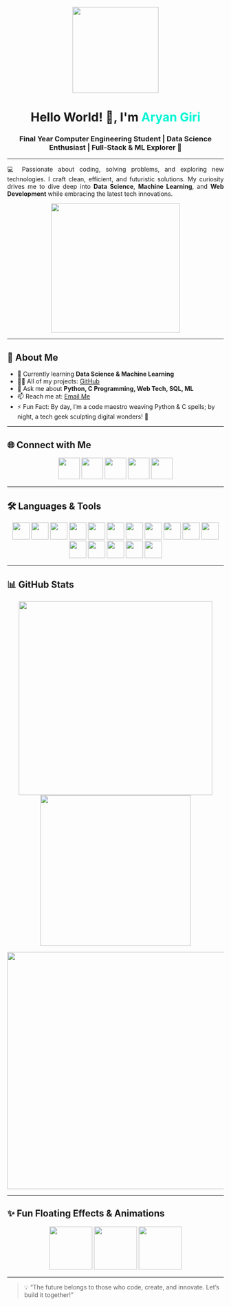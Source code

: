 <p align="center">
  <img src="https://media.giphy.com/media/qgQUggAC3Pfv687qPC/giphy.gif" width="200"/>
</p>

<h1 align="center">Hello World! 👋, I'm <span style="color:#00F5D4">Aryan Giri</span></h1>
<h3 align="center">Final Year Computer Engineering Student | Data Science Enthusiast | Full-Stack & ML Explorer 🚀</h3>

---

<p align="justify">
💻 Passionate about coding, solving problems, and exploring new technologies. I craft clean, efficient, and futuristic solutions. My curiosity drives me to dive deep into <b>Data Science</b>, <b>Machine Learning</b>, and <b>Web Development</b> while embracing the latest tech innovations.  
</p>

<p align="center">
<img src="https://media0.giphy.com/media/qgQUggAC3Pfv687qPC/giphy.gif" width="300"/>
</p>

---

## 🚀 About Me
- 🌱 Currently learning **Data Science & Machine Learning**  
- 👨‍💻 All of my projects: [GitHub](https://github.com/aryangiri03)  
- 💬 Ask me about **Python, C Programming, Web Tech, SQL, ML**  
- 📫 Reach me at: [Email Me](mailto:aaryanmgiri@gmail.com)  
- ⚡ Fun Fact: By day, I’m a code maestro weaving Python & C spells; by night, a tech geek sculpting digital wonders! 🌌  

---

## 🌐 Connect with Me
<p align="center">
<a href="https://www.linkedin.com/in/aryan-giri-852a0a259" target="_blank"><img src="https://static.vecteezy.com/system/resources/previews/018/930/587/original/linkedin-logo-linkedin-icon-transparent-free-png.png" height="50"/></a>
<a href="https://github.com/aryangiri03" target="_blank"><img src="https://cdn-icons-png.flaticon.com/512/25/25231.png" height="50"/></a>
<a href="https://replit.com/@engineeringstu3" target="_blank"><img src="https://upload.wikimedia.org/wikipedia/commons/7/78/New_Replit_Logo.svg" height="50"/></a>
<a href="https://auth.geeksforgeeks.org/user/aryangiri03" target="_blank"><img src="https://media.geeksforgeeks.org/wp-content/cdn-uploads/gfg_200x200-min.png" height="50"/></a>
<a href="https://stackoverflow.com/users/23186353/aryan-giri" target="_blank"><img src="https://upload.wikimedia.org/wikipedia/commons/e/ef/Stack_Overflow_icon.svg" height="50"/></a>
</p>

---

## 🛠 Languages & Tools
<p align="center">
<img src="https://logohistory.net/wp-content/uploads/2023/06/AWS-Emblem.png" height="40"/>
<img src="https://upload.wikimedia.org/wikipedia/commons/b/b2/Bootstrap_logo.svg" height="40"/>
<img src="https://cdn.worldvectorlogo.com/logos/c-1.svg" height="40"/>
<img src="https://www.w3schools.com/cpp/img/cpp_logo.png" height="40"/>
<img src="https://upload.wikimedia.org/wikipedia/commons/d/d5/CSS3_logo_and_wordmark.svg" height="40"/>
<img src="https://www.vectorlogo.zone/logos/dartlang/dartlang-icon.svg" height="40"/>
<img src="https://www.vectorlogo.zone/logos/figma/figma-icon.svg" height="40"/>
<img src="https://www.vectorlogo.zone/logos/flutterio/flutterio-icon.svg" height="40"/>
<img src="https://www.vectorlogo.zone/logos/git-scm/git-scm-icon.svg" height="40"/>
<img src="https://cdn.pixabay.com/photo/2017/08/05/11/16/logo-2582748_960_720.png" height="40"/>
<img src="https://static.thenounproject.com/png/777567-200.png" height="40"/>
<img src="https://upload.wikimedia.org/wikipedia/commons/2/21/Matlab_Logo.png" height="40"/>
<img src="https://upload.wikimedia.org/wikipedia/commons/2/20/Photoshop_CC_icon.png" height="40"/>
<img src="https://www.vectorlogo.zone/logos/getpostman/getpostman-icon.svg" height="40"/>
<img src="https://logos-world.net/wp-content/uploads/2021/10/Python-Symbol.png" height="40"/>
<img src="https://www.vectorlogo.zone/logos/tailwindcss/tailwindcss-icon.svg" height="40"/>
</p>

---

## 📊 GitHub Stats
<p align="center">
<img src="https://github-readme-stats.vercel.app/api?username=aryangiri03&show_icons=true&theme=radical" width="450"/>
<img src="https://github-readme-stats.vercel.app/api/top-langs/?username=aryangiri03&layout=compact&theme=radical" width="350"/>
</p>

<p align="center">
<img src="https://github-readme-streak-stats.herokuapp.com/?user=aryangiri03&theme=radical" width="550"/>
</p>

---

## ✨ Fun Floating Effects & Animations
<p align="center">
<img src="https://media.giphy.com/media/26BRv0ThflsHCqDrG/giphy.gif" width="100"/>
<img src="https://media.giphy.com/media/l0Exk8EUzSLsrErEQ/giphy.gif" width="100"/>
<img src="https://media.giphy.com/media/xT9IgzoKnwFNmISR8I/giphy.gif" width="100"/>
</p>

---

> 💡 “The future belongs to those who code, create, and innovate. Let’s build it together!”  


